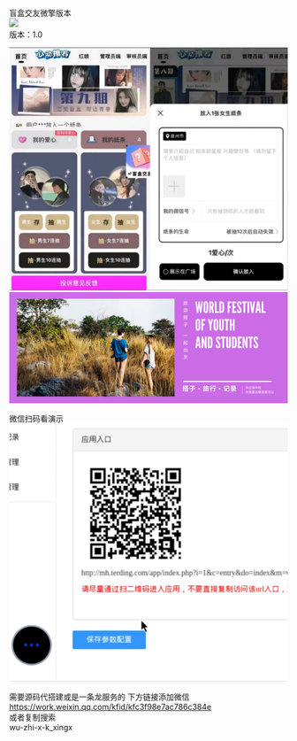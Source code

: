 盲盒交友微擎版本<br>
![](https://img.shields.io/badge/Version-1.0.0-brightgreen.svg)<br/>
版本：1.0<br/>

![](1693422394610.jpg)
<br>
![](mmexportdd8cc5aab35496c3b933f0156532d835_1696330800510.png)

微信扫码看演示
![](Screenshot_2024-01-31-11-44-12-151_com.realvnc.viewer.android-edit.jpg)

需要源码代搭建或是一条龙服务的
下方链接添加微信<br>
https://work.weixin.qq.com/kfid/kfc3f98e7ac786c384e
<br>
或者复制搜索<br>
wu-zhi-x-k_xingx
